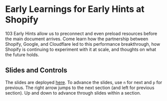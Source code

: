 # Early Learnings for Early Hints at Shopify

103 Early Hints allow us to preconnect and even preload resources before the main document arrives. Come learn how the partnership between Shopify, Google, and Cloudflare led to this performance breakthrough, how Shopify is continuing to experiment with it at scale, and thoughts on what the future holds.

## Slides and Controls

The slides are deployed [here](https://butter-hints.netlify.app/#/). To advance the slides, use `n` for next and `p` for previous. The right arrow jumps to the next section (and left for previous section). Up and down to advance through slides within a section.
